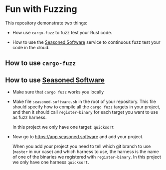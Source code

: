 Fun with Fuzzing
================

This repository demonstrate two things:

* How use `cargo-fuzz` to fuzz test your Rust code.

* How to use the [Seasoned Software](https://seasoned.software) service
  to continuous fuzz test your code in the cloud.


How to use `cargo-fuzz`
-----------------------


How to use [Seasoned Software](https://seasoned.software)
---------------------------------------------------------

* Make sure that `cargo fuzz` works you locally

* Make file `seasoned-software.sh` in the root of your
  repository. This file should specify how to compile all the `cargo
  fuzz` targets in your project, and then it should call
  `register-binary` for each target you want to use as fuzz harness.

  In this project we only have one target: `quicksort`

* Now go to <https://app.seasoned.software> and add your project.

  When you add your project you need to tell which git branch to use
  (`master` in our case) and which harness to use, the harness is the
  name of one of the binaries we registered with `register-binary`. In
  this project we only have one harness `quicksort`.
